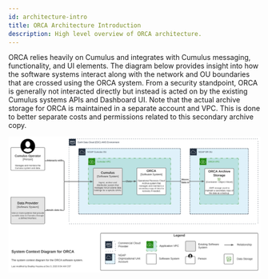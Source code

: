 ```yaml
---
id: architecture-intro
title: ORCA Architecture Introduction
description: High level overview of ORCA architecture.
---
```


ORCA relies heavily on Cumulus and integrates with Cumulus messaging,
functionality, and UI elements. The diagram below provides insight into how the
software systems interact along with the network and OU boundaries that are
crossed using the ORCA system. From a security standpoint, ORCA is generally not
interacted directly but instead is acted on by the existing Cumulus systems APIs
and Dashboard UI. Note that the actual archive storage for ORCA is maintained in
a separate account and VPC. This is done to better separate costs and
permissions related to this secondary archive copy.

![System Context](../static/img/ORCA-Architecture-System-Context.svg)


